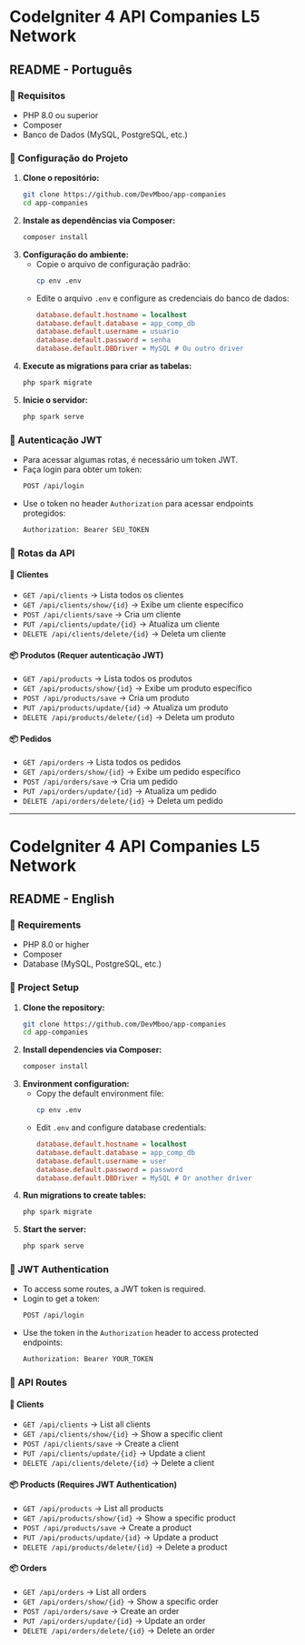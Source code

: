 # CodeIgniter 4 API Companies L5 Network

## README - Português

### 📌 Requisitos
- PHP 8.0 ou superior
- Composer
- Banco de Dados (MySQL, PostgreSQL, etc.)

### 🚀 Configuração do Projeto
1. **Clone o repositório:**
   ```bash
   git clone https://github.com/DevMboo/app-companies
   cd app-companies
   ```
2. **Instale as dependências via Composer:**
   ```bash
   composer install
   ```
3. **Configuração do ambiente:**
   - Copie o arquivo de configuração padrão:
     ```bash
     cp env .env
     ```
   - Edite o arquivo `.env` e configure as credenciais do banco de dados:
     ```ini
     database.default.hostname = localhost
     database.default.database = app_comp_db
     database.default.username = usuario
     database.default.password = senha
     database.default.DBDriver = MySQL # Ou outro driver
     ```
4. **Execute as migrations para criar as tabelas:**
   ```bash
   php spark migrate
   ```
5. **Inicie o servidor:**
   ```bash
   php spark serve
   ```

### 🔐 Autenticação JWT
- Para acessar algumas rotas, é necessário um token JWT.
- Faça login para obter um token:
  ```bash
  POST /api/login
  ```
- Use o token no header `Authorization` para acessar endpoints protegidos:
  ```bash
  Authorization: Bearer SEU_TOKEN
  ```

### 📌 Rotas da API
#### 🧑 Clientes
- `GET /api/clients` → Lista todos os clientes
- `GET /api/clients/show/{id}` → Exibe um cliente específico
- `POST /api/clients/save` → Cria um cliente
- `PUT /api/clients/update/{id}` → Atualiza um cliente
- `DELETE /api/clients/delete/{id}` → Deleta um cliente

#### 📦 Produtos (Requer autenticação JWT)
- `GET /api/products` → Lista todos os produtos
- `GET /api/products/show/{id}` → Exibe um produto específico
- `POST /api/products/save` → Cria um produto
- `PUT /api/products/update/{id}` → Atualiza um produto
- `DELETE /api/products/delete/{id}` → Deleta um produto

#### 📦 Pedidos
- `GET /api/orders` → Lista todos os pedidos
- `GET /api/orders/show/{id}` → Exibe um pedido específico
- `POST /api/orders/save` → Cria um pedido
- `PUT /api/orders/update/{id}` → Atualiza um pedido
- `DELETE /api/orders/delete/{id}` → Deleta um pedido

---

# CodeIgniter 4 API Companies L5 Network

## README - English

### 📌 Requirements
- PHP 8.0 or higher
- Composer
- Database (MySQL, PostgreSQL, etc.)

### 🚀 Project Setup
1. **Clone the repository:**
   ```bash
   git clone https://github.com/DevMboo/app-companies
   cd app-companies
   ```
2. **Install dependencies via Composer:**
   ```bash
   composer install
   ```
3. **Environment configuration:**
   - Copy the default environment file:
     ```bash
     cp env .env
     ```
   - Edit `.env` and configure database credentials:
     ```ini
     database.default.hostname = localhost
     database.default.database = app_comp_db
     database.default.username = user
     database.default.password = password
     database.default.DBDriver = MySQL # Or another driver
     ```
4. **Run migrations to create tables:**
   ```bash
   php spark migrate
   ```
5. **Start the server:**
   ```bash
   php spark serve
   ```

### 🔐 JWT Authentication
- To access some routes, a JWT token is required.
- Login to get a token:
  ```bash
  POST /api/login
  ```
- Use the token in the `Authorization` header to access protected endpoints:
  ```bash
  Authorization: Bearer YOUR_TOKEN
  ```

### 📌 API Routes
#### 🧑 Clients
- `GET /api/clients` → List all clients
- `GET /api/clients/show/{id}` → Show a specific client
- `POST /api/clients/save` → Create a client
- `PUT /api/clients/update/{id}` → Update a client
- `DELETE /api/clients/delete/{id}` → Delete a client

#### 📦 Products (Requires JWT Authentication)
- `GET /api/products` → List all products
- `GET /api/products/show/{id}` → Show a specific product
- `POST /api/products/save` → Create a product
- `PUT /api/products/update/{id}` → Update a product
- `DELETE /api/products/delete/{id}` → Delete a product

#### 📦 Orders
- `GET /api/orders` → List all orders
- `GET /api/orders/show/{id}` → Show a specific order
- `POST /api/orders/save` → Create an order
- `PUT /api/orders/update/{id}` → Update an order
- `DELETE /api/orders/delete/{id}` → Delete an order

